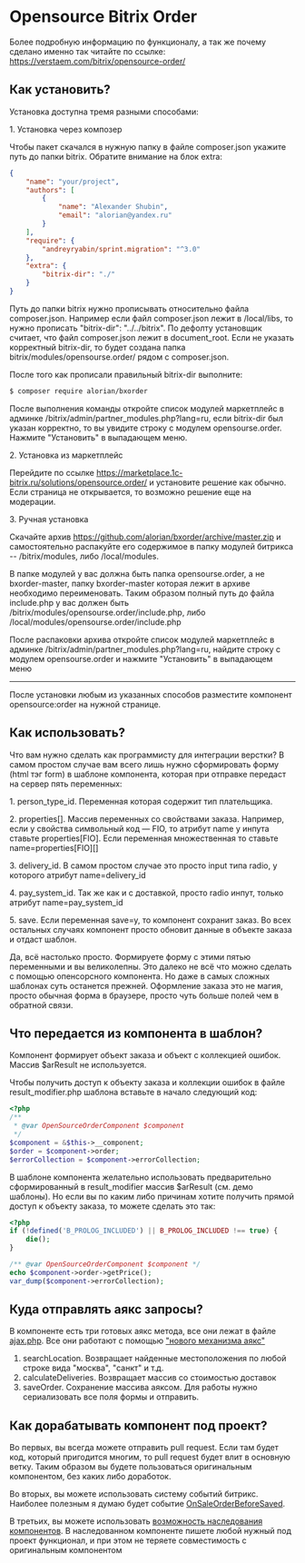 # Opensource Bitrix Order

Более подробную информацию по функционалу, а так же почему сделано именно так читайте по ссылке:
https://verstaem.com/bitrix/opensource-order/

## Как установить?

Установка доступна тремя разными способами:

1\. Установка через композер

Чтобы пакет скачался в нужную папку в файле composer.json укажите путь до папки bitrix. Обратите внимание на блок extra:
```json
{
    "name": "your/project",
    "authors": [
        {
            "name": "Alexander Shubin",
            "email": "alorian@yandex.ru"
        }
    ],
    "require": {
        "andreyryabin/sprint.migration": "^3.0"
    },
    "extra": {
        "bitrix-dir": "./"
    }
}
```
Путь до папки bitrix нужно прописывать относительно файла composer.json. Например если файл composer.json лежит в /local/libs,
то нужно прописать "bitrix-dir": "../../bitrix". По дефолту установщик считает, что файл composer.json лежит в document_root.
Если не указать корректный bitrix-dir, то будет создана папка bitrix/modules/opensourse.order/ рядом с composer.json.

После того как прописали правильный bitrix-dir выполните: 
```bash
$ composer require alorian/bxorder
```

После выполнения команды откройте список модулей маркетплейс в админке /bitrix/admin/partner_modules.php?lang=ru, если
bitrix-dir был указан корректно, то вы увидите строку с модулем opensourse.order. Нажмите "Установить" в выпадающем меню.

2\. Установка из маркетплейс

Перейдите по ссылке https://marketplace.1c-bitrix.ru/solutions/opensource.order/ и установите решение как обычно.
Если страница не открывается, то возможно решение еще на модерации.

3\. Ручная установка

Скачайте архив https://github.com/alorian/bxorder/archive/master.zip и самостоятельно распакуйте его содержимое
в папку модулей битрикса -- /bitrix/modules, либо /local/modules.

В папке модулей у вас должна быть папка opensourse.order, а не bxorder-master, папку bxorder-master которая лежит
в архиве необходимо переименовать. Таким образом полный путь до файла include.php у вас должен 
быть /bitrix/modules/opensourse.order/include.php, либо /local/modules/opensourse.order/include.php

После распаковки архива откройте список модулей маркетплейс в админке /bitrix/admin/partner_modules.php?lang=ru, 
найдите строку с модулем opensourse.order и нажмите "Установить" в выпадающем меню

---

После установки любым из указанных способов разместите компонент opensource:order на нужной странице.

## Как использовать?

Что вам нужно сделать как программисту для интеграции верстки? В самом простом случае вам всего лишь нужно сформировать 
форму (html тэг form) в шаблоне компонента, которая при отправке передаст на сервер пять переменных:

1\. person_type_id. Переменная которая содержит тип плательщика.

2\. properties[]. Массив переменных со свойствами заказа. Например, если у свойства символьный код — FIO, то атрибут 
name у инпута ставьте properties[FIO]. Если переменная множественная то ставьте name=properties[FIO][]

3\. delivery_id. В самом простом случае это просто input типа radio, у которого атрибут name=delivery_id

4\. pay_system_id. Так же как и с доставкой, просто radio инпут, только атрибут name=pay_system_id

5\. save. Если переменная save=y, то компонент сохранит заказ. Во всех остальных случаях компонент просто обновит 
данные в объекте заказа и отдаст шаблон.

Да, всё настолько просто. Формируете форму с этими пятью переменными и вы великолепны. Это далеко не всё что можно 
сделать с помощью опенсорсного компонента. Но даже в самых сложных шаблонах суть останется прежней. 
Оформление заказа это не магия, просто обычная форма в браузере, просто чуть больше полей чем в обратной связи.

## Что передается из компонента в шаблон?

Компонент формирует объект заказа и объект с коллекцией ошибок. Массив $arResult не используется.

Чтобы получить доступ к объекту заказа и коллекции ошибок в файле result_modifier.php шаблона вставьте в начало следующий 
код:
```php
<?php
/**
 * @var OpenSourceOrderComponent $component
 */
$component = &$this->__component;
$order = $component->order;
$errorCollection = $component->errorCollection;
```

В шаблоне компонента желательно использовать предварительно сформированный в result_modifier массив $arResult (см. демо шаблоны). 
Но если вы  по каким либо причинам хотите получить прямой доступ к объекту заказа, то можете сделать это так:
```php
<?php
if (!defined('B_PROLOG_INCLUDED') || B_PROLOG_INCLUDED !== true) {
    die();
}

/** @var OpenSourceOrderComponent $component */
echo $component->order->getPrice();
var_dump($component->errorCollection);
```

## Куда отправлять аякс запросы?

В компоненте есть три готовых аякс метода, все они лежат в файле [ajax.php](https://github.com/alorian/bxorder/blob/master/install/components/order/ajax.php).
Все они работают с помощью ["нового механизма аякс"](https://verstaem.com/ajax/new-bitrix-ajax/)

1. searchLocation. Возвращает найденные местоположения по любой строке вида "москва", "санкт" и т.д.
2. calculateDeliveries. Возвращает массив со стоимостью доставок
3. saveOrder. Сохранение массива аяксом. Для работы нужно сериализовать все поля формы и отправить. 

## Как дорабатывать компонент под проект?

Во первых, вы всегда можете отправить pull request. Если там будет код, который пригодится многим, то pull request будет
влит в основную ветку. Таким образом вы будете пользоваться оригинальным компонентом, без каких либо доработок.

Во вторых, вы можете использовать систему событий битрикс. Наиболее полезным я думаю будет событие [OnSaleOrderBeforeSaved](https://dev.1c-bitrix.ru/api_d7/bitrix/sale/events/order_saved.php).

В третьих, вы можете использовать [возможность наследования компонентов](https://dev.1c-bitrix.ru/learning/course/index.php?COURSE_ID=43&LESSON_ID=2028).
В наследованном компоненте пишете любой нужный под проект функционал, и при этом не теряете совместимость с оригинальным компонентом